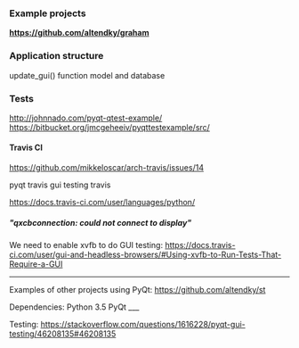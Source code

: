 
### Example projects

**https://github.com/altendky/graham**



### Application structure

update_gui() function
model and database


### Tests

http://johnnado.com/pyqt-qtest-example/
https://bitbucket.org/jmcgeheeiv/pyqttestexample/src/

#### Travis CI

https://github.com/mikkeloscar/arch-travis/issues/14

pyqt travis
gui testing travis

https://docs.travis-ci.com/user/languages/python/


##### "qxcbconnection: could not connect to display"

We need to enable xvfb to do GUI testing:
https://docs.travis-ci.com/user/gui-and-headless-browsers/#Using-xvfb-to-Run-Tests-That-Require-a-GUI


***


Examples of other projects using PyQt:
https://github.com/altendky/st


Dependencies:
Python 3.5
PyQt ___


Testing: https://stackoverflow.com/questions/1616228/pyqt-gui-testing/46208135#46208135

